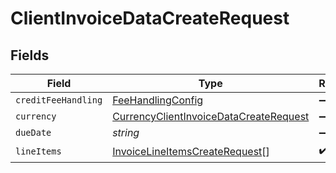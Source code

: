 # ClientInvoiceDataCreateRequest


## Fields

| Field                                                                                                   | Type                                                                                                    | Required                                                                                                | Description                                                                                             |
| ------------------------------------------------------------------------------------------------------- | ------------------------------------------------------------------------------------------------------- | ------------------------------------------------------------------------------------------------------- | ------------------------------------------------------------------------------------------------------- |
| `creditFeeHandling`                                                                                     | [FeeHandlingConfig](../../models/shared/feehandlingconfig.md)                                           | :heavy_minus_sign:                                                                                      | N/A                                                                                                     |
| `currency`                                                                                              | [CurrencyClientInvoiceDataCreateRequest](../../models/shared/currencyclientinvoicedatacreaterequest.md) | :heavy_minus_sign:                                                                                      | N/A                                                                                                     |
| `dueDate`                                                                                               | *string*                                                                                                | :heavy_minus_sign:                                                                                      | N/A                                                                                                     |
| `lineItems`                                                                                             | [InvoiceLineItemsCreateRequest](../../models/shared/invoicelineitemscreaterequest.md)[]                 | :heavy_check_mark:                                                                                      | N/A                                                                                                     |